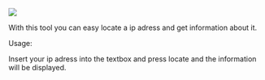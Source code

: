 ![](banner.gif)

With this tool you can easy locate a ip adress and get information about it.

Usage:

Insert your ip adress into the textbox and press locate and the information will be displayed.
